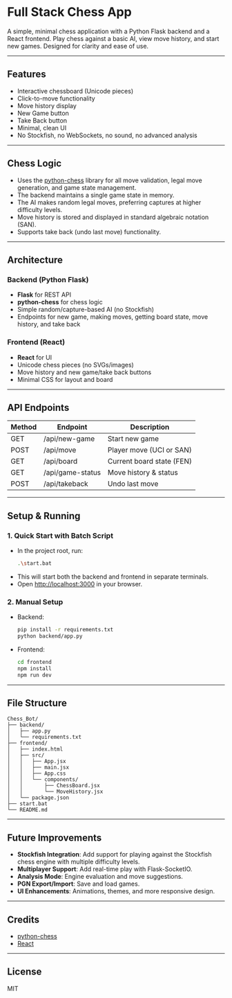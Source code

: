 # Full Stack Chess App

A simple, minimal chess application with a Python Flask backend and a React frontend. Play chess against a basic AI, view move history, and start new games. Designed for clarity and ease of use.

---

## Features
- Interactive chessboard (Unicode pieces)
- Click-to-move functionality
- Move history display
- New Game button
- Take Back button
- Minimal, clean UI
- No Stockfish, no WebSockets, no sound, no advanced analysis

---

## Chess Logic
- Uses the [python-chess](https://python-chess.readthedocs.io/) library for all move validation, legal move generation, and game state management.
- The backend maintains a single game state in memory.
- The AI makes random legal moves, preferring captures at higher difficulty levels.
- Move history is stored and displayed in standard algebraic notation (SAN).
- Supports take back (undo last move) functionality.

---

## Architecture

### Backend (Python Flask)
- **Flask** for REST API
- **python-chess** for chess logic
- Simple random/capture-based AI (no Stockfish)
- Endpoints for new game, making moves, getting board state, move history, and take back

### Frontend (React)
- **React** for UI
- Unicode chess pieces (no SVGs/images)
- Move history and new game/take back buttons
- Minimal CSS for layout and board

---

## API Endpoints

| Method | Endpoint         | Description                |
|--------|------------------|----------------------------|
| GET    | /api/new-game    | Start new game             |
| POST   | /api/move        | Player move (UCI or SAN)   |
| GET    | /api/board       | Current board state (FEN)  |
| GET    | /api/game-status | Move history & status      |
| POST   | /api/takeback    | Undo last move             |

---

## Setup & Running

### 1. Quick Start with Batch Script
- In the project root, run:
  ```sh
  .\start.bat
  ```
- This will start both the backend and frontend in separate terminals.
- Open [http://localhost:3000](http://localhost:3000) in your browser.

### 2. Manual Setup
- Backend:
  ```sh
  pip install -r requirements.txt
  python backend/app.py
  ```
- Frontend:
  ```sh
  cd frontend
  npm install
  npm run dev
  ```

---

## File Structure
```
Chess_Bot/
├── backend/
│   ├── app.py
│   └── requirements.txt
├── frontend/
│   ├── index.html
│   ├── src/
│   │   ├── App.jsx
│   │   ├── main.jsx
│   │   ├── App.css
│   │   └── components/
│   │       ├── ChessBoard.jsx
│   │       └── MoveHistory.jsx
│   └── package.json
├── start.bat
└── README.md
```

---

## Future Improvements
- **Stockfish Integration**: Add support for playing against the Stockfish chess engine with multiple difficulty levels.
- **Multiplayer Support**: Add real-time play with Flask-SocketIO.
- **Analysis Mode**: Engine evaluation and move suggestions.
- **PGN Export/Import**: Save and load games.
- **UI Enhancements**: Animations, themes, and more responsive design.

---

## Credits
- [python-chess](https://python-chess.readthedocs.io/)
- [React](https://react.dev/)

---

## License
MIT 